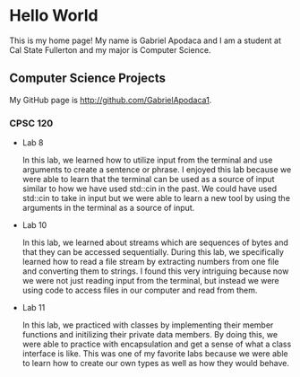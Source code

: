 # Hello World

This is my home page! My name is Gabriel Apodaca and I am a student at Cal State Fullerton and my major
is Computer Science.

## Computer Science Projects

My GitHub page is http://github.com/GabrielApodaca1.

### CPSC 120

* Lab 8

    In this lab, we learned how to utilize input from the terminal and use arguments to create a sentence or phrase. I enjoyed this lab because we were able to learn that the terminal can be used as a source of 
    input similar to how we have used std::cin in the past. We could have used std::cin to take in input but we were able to learn a new tool by using the arguments in the terminal as a source of input.

* Lab 10

    In this lab, we learned about streams which are sequences of bytes and that they can be accessed sequentially. During this lab, we specifically learned how to read a file stream by extracting numbers 
    from one file and converting them to strings. I found this very intriguing because now we were not just 
    reading input from the terminal, but instead we were using code to access files in our computer and read
    from them.

* Lab 11

    In this lab, we practiced with classes by implementing their member functions and initilizing their private data members. By doing this, we were able to practice with encapsulation and get a sense of what a class interface is like. This was one of my favorite labs because we were able to learn how to create our own types as well as how they would behave.


